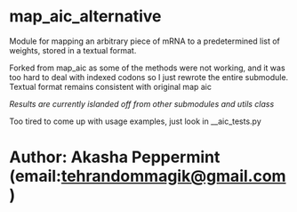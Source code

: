 # map_aic_alternative
 
 Module for mapping an arbitrary piece of mRNA to a predetermined list of
 weights, stored in a textual format.
 
 Forked from map_aic as some of the methods were not working, and it was
 too hard to deal with indexed codons so I just rewrote the entire submodule.
 Textual format remains consistent with original map aic
 
 *Results are currently islanded off from other submodules and utils class*
 
 Too tired to come up with usage examples, just look in __aic_tests.py
 
# Author: Akasha Peppermint (email:tehrandommagik@gmail.com)